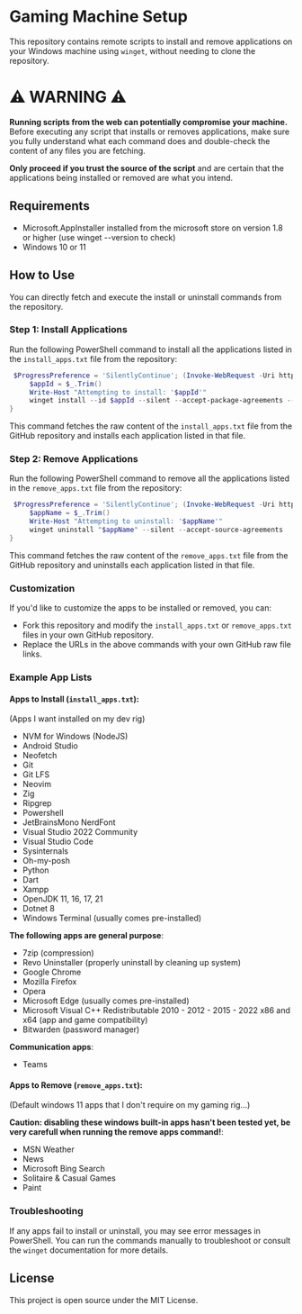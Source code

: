 # Gaming Machine Setup

This repository contains remote scripts to install and remove applications on your Windows machine using `winget`, without needing to clone the repository.

# ⚠️ WARNING ⚠️

**Running scripts from the web can potentially compromise your machine.**  
Before executing any script that installs or removes applications, make sure you fully understand what each command does and double-check the content of any files you are fetching.

**Only proceed if you trust the source of the script** and are certain that the applications being installed or removed are what you intend.


## Requirements
- Microsoft.AppInstaller installed from the microsoft store on version 1.8 or higher (use winget --version to check)
- Windows 10 or 11

## How to Use

You can directly fetch and execute the install or uninstall commands from the repository.

### Step 1: Install Applications

Run the following PowerShell command to install all the applications listed in the `install_apps.txt` file from the repository:

```powershell
 $ProgressPreference = 'SilentlyContinue'; (Invoke-WebRequest -Uri https://raw.githubusercontent.com/simbaclaws/dev-machine/main/install_apps.txt).Content -split "`n" | ForEach-Object {
     $appId = $_.Trim()
     Write-Host "Attempting to install: '$appId'"
     winget install --id $appId --silent --accept-package-agreements --accept-source-agreements
}
```

This command fetches the raw content of the `install_apps.txt` file from the GitHub repository and installs each application listed in that file.

### Step 2: Remove Applications

Run the following PowerShell command to remove all the applications listed in the `remove_apps.txt` file from the repository:

```powershell
 $ProgressPreference = 'SilentlyContinue'; (Invoke-WebRequest -Uri https://raw.githubusercontent.com/simbaclaws/dev-machine/main/remove_apps.txt).Content -split "`n" | ForEach-Object {
     $appName = $_.Trim()
     Write-Host "Attempting to uninstall: '$appName'"
     winget uninstall "$appName" --silent --accept-source-agreements
}
```

This command fetches the raw content of the `remove_apps.txt` file from the GitHub repository and uninstalls each application listed in that file.

### Customization

If you'd like to customize the apps to be installed or removed, you can:
- Fork this repository and modify the `install_apps.txt` or `remove_apps.txt` files in your own GitHub repository.
- Replace the URLs in the above commands with your own GitHub raw file links.

### Example App Lists

#### Apps to Install (`install_apps.txt`):
(Apps I want installed on my dev rig)

- NVM for Windows (NodeJS)
- Android Studio
- Neofetch
- Git
- Git LFS
- Neovim
- Zig
- Ripgrep
- Powershell
- JetBrainsMono NerdFont 
- Visual Studio 2022 Community
- Visual Studio Code
- Sysinternals
- Oh-my-posh
- Python
- Dart
- Xampp
- OpenJDK 11, 16, 17, 21
- Dotnet 8
- Windows Terminal (usually comes pre-installed)

**The following apps are general purpose**:
- 7zip (compression)
- Revo Uninstaller (properly uninstall by cleaning up system)
- Google Chrome
- Mozilla Firefox
- Opera
- Microsoft Edge (usually comes pre-installed)
- Microsoft Visual C++ Redistributable 2010 - 2012 - 2015 - 2022 x86 and x64 (app and game compatibility)
- Bitwarden (password manager)

**Communication apps**:
- Teams

#### Apps to Remove (`remove_apps.txt`):
(Default windows 11 apps that I don't require on my gaming rig...)

**Caution: disabling these windows built-in apps hasn't been tested yet, be very carefull when running the remove apps command!**:

- MSN Weather
- News
- Microsoft Bing Search
- Solitaire & Casual Games
- Paint

### Troubleshooting

If any apps fail to install or uninstall, you may see error messages in PowerShell. You can run the commands manually to troubleshoot or consult the `winget` documentation for more details.

## License

This project is open source under the MIT License.
